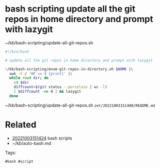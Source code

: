 # bash scripting update all the git repos in home directory and prompt with lazygit
~/kb/bash-scripting/update-all-git-repos.sh
```bash
#!/bin/bash

# update all the git repos in home directory and prompt with lazygit

~/kb/bash-scripting/enum-git-repos-in-directory.sh $HOME |\
  awk -F / 'NF == 4 {print}' |\
  while read dir; do
    cd $dir
    diffcount=$(git status --porcelain | wc -l)
    [ $diffcount -ne 0 ] && lazygit
  done
```

~/kb/bash-scripting/update-all-git-repos.sh
` zet/20221003151400/README.md `

# Related

- [20221003151424](/zet/20221003151424/README.md) bash scripts
- ~/kb/auto-bash.md

Tags:

    #bash #script 
